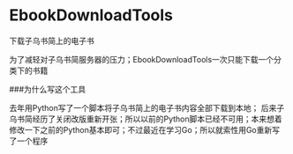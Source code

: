 EbookDownloadTools
==================

下载子乌书简上的电子书

为了减轻对子乌书简服务器的压力；EbookDownloadTools一次只能下载一个分类下的书籍

###为什么写这个工具

  去年用Python写了一个脚本将子乌书简上的电子书内容全部下载到本地；
  后来子乌书简经历了关闭改版重新开张；所以以前的Python脚本已经不可用；本来想着修改一下之前的Python基本即可；不过最近在学习Go；所以就索性用Go重新写了一个程序
  
